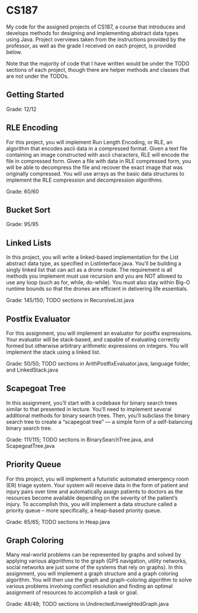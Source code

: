 # CS187

My code for the assigned projects of CS187, a course that introduces and develops methods for designing and implementing abstract data types using Java. Project overviews taken from the instructions provided by the professor, as well as the grade I received on each project, is provided below.

Note that the majority of code that I have written would be under the TODO sections of each project, though there are helper methods and classes that are not under the TODOs.

## Getting Started



Grade: 12/12

## RLE Encoding

For this project, you will implement Run Length Encoding, or RLE, an algorithm that encodes ascii data in a compressed format. Given a text file containing an image constructed with ascii characters, RLE will encode the file in compressed form. Given a file with data in RLE compressed form, you will be able to decompress the file and recover the exact image that was originally compressed. You will use arrays as the basic data structures to implement the RLE compression and decompression algorithms.

Grade: 60/60

## Bucket Sort


Grade: 95/95

## Linked Lists

In this project, you will write a linked-based implementation for the List abstract data type, as specified in ListInterface.java. You’ll be building a singly linked list that can act as a drone route. The requirement is all methods you implement must use recursion and you are NOT allowed to use any loop (such as for, while, do-while). You must also stay within Big-O runtime bounds so that the drones are efficient in delivering life essentials.

Grade: 145/150; TODO sections in RecursiveList.java

## Postfix Evaluator

For this assignment, you will implement an evaluator for postfix expressions. Your evaluator will be stack-based, and capable of evaluating correctly formed but otherwise arbitrary arithmetic expressions on integers. You will implement the stack using a linked list.

Grade: 50/50; TODO sections in ArithPostfixEvaluator.java, language folder, and LinkedStack.java

## Scapegoat Tree

In this assignment, you’ll start with a codebase for binary search trees similar to that presented in lecture. You’ll need to implement several additional methods for binary search trees. Then, you’ll subclass the binary search tree to create a “scapegoat tree” — a simple form of a self-balancing binary search tree.

Grade: 111/115; TODO sections in BinarySearchTree.java, and ScapegoatTree.java

## Priority Queue

For this project, you will implement a futuristic automated emergency room (ER) triage system. Your system will receive data in the form of patient and injury pairs over time and automatically assign patients to doctors as the resources become available depending on the severity of the patient’s injury. To accomplish this, you will implement a data structure called a priority queue – more specifically, a heap-based priority queue.

Grade: 65/65; TODO sections in Heap.java

## Graph Coloring

Many real-world problems can be represented by graphs and solved by applying various algorithms to the graph (GPS navigation, utility networks, social networks are just some of the systems that rely on graphs). In this assignment, you will implement a graph structure and a graph coloring algorithm. You will then use the graph and graph-coloring algorithm to solve various problems involving conflict resolution and finding an optimal assignment of resources to accomplish a task or goal.

Grade: 48/48; TODO sections in UndirectedUnweightedGraph.java
